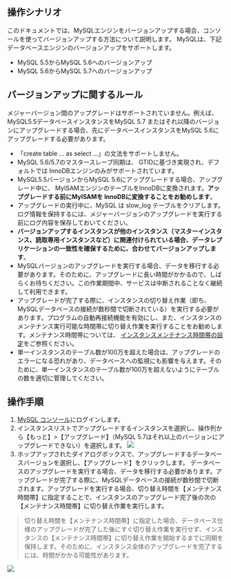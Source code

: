 ## 操作シナリオ
このドキュメントでは、MySQLエンジンをバージョンアップする場合、コンソールを使ってバージョンアップする方法について説明します。
MySQLは、下記データベースエンジンのバージョンアップをサポートします。
- MySQL 5.5からMySQL 5.6へのバージョンアップ
- MySQL 5.6からMySQL 5.7へのバージョンアップ

<span id="shengjiguize"></span>
## バージョンアップに関するルール
 メジャーバージョン間のアップグレードはサポートされていません。例えば、 MySQL5.5データベースインスタンスをMySQL 5.7 またはそれ以降のバージョンにアップグレードする場合、先にデータベースインスタンスをMySQL 5.6にアップグレードする必要があります。
- 「create table …  as select …」の文法をサポートしません。
-  MySQL 5.6/5.7のマスタースレーブ同期は、 GTIDに基づき実現され、デフォルトでは InnoDBエンジンのみがサポートされています。
-  MySQL5.5バージョンからMySQL 5.6にアップグレードする場合、アップグレード中に、 MyISAMエンジンのテーブルをInnoDBに変換されます。**アップグレードする前にMyISAMを InnoDBに変換することをお勧めします**。
- アップグレードの実行中に、MySQL は slow\_log テーブルをクリアします。ログ情報を保持するには、メジャーバージョンのアップグレードを実行する前にログ内容を保存しておいてください。
- **バージョンアップするインスタンスが他のインスタンス（マスターインスタンス、読取専用インスタンスなど）に関連付けられている場合、データレプリケーションの一致性を確保するために、合わせてバージョンアップします**。
-  MySQLバージョンのアップグレードを実行する場合、データを移行する必要があります。そのために、アップグレードに長い時間がかかるので、しばらくお待ちください。この作業期間中、サービスは中断されることなく継続して利用できます。
- アップグレードが完了する際に、インスタンスの切り替え作業（即ち、MySQLデータベースの接続が数秒間で切断されている）を実行する必要があります。プログラムの自動再接続機能を有効にし、また、インスタンスのメンテナンス実行可能な時間帯に切り替え作業を実行することをお勧めします。メンテナンス時間帯については、 [インスタンスメンテナンス時間帯の設定](https://cloud.tencent.com/document/product/236/10929)をご参照ください。
- 単一インスタンスのテーブル数が100万を超えた場合は、アップグレードのエラーになる恐れがあり、データベースへの監視にも影響を与えます。そのために、単一インスタンスのテーブル数が100万を超えないようにテーブルの数を適切に管理してください。

## 操作手順
1.  [MySQL コンソール](https://console.cloud.tencent.com/cdb/ )にログインします。
2. インスタンスリストでアップグレードするインスタンスを選択し、操作列から【もっと】>【アップグレード】（MySQL 5.7はそれ以上のバージョンにアップグレードできない）を選択します。
![](https://main.qcloudimg.com/raw/ec14ff513f80db6e87338b5a531f6126.png)
3. ホップアップされたダイアログボックスで、アップグレードするデータベースバージョンを選択し、【アップグレード】をクリックします。
データベースのアップグレードを実行する場合、データを移行する必要があります。アップグレードが完了する際に、MySQLデータベースの接続が数秒間で切断されます。アップグレードを実行する場合、切り替え時間を【メンテナンス時間帯】に指定することで、インスタンスのアップグレード完了後の次の【メンテナンス時間帯】に切り替え作業を実行します。
>切り替え時間を【メンテナンス時間帯】に指定した場合、データベース仕様のアップグレードが完了した後にすぐ切り替え作業を実行せず、インスタンスの【メンテナンス時間帯】に切り替え作業を開始するまでに同期を保持します。そのために、インスタンス全体のアップグレードを完了するには、時間がかかる可能性があります。
>
![](https://main.qcloudimg.com/raw/8a27b736891296d8c64077cf01409f08.png)

